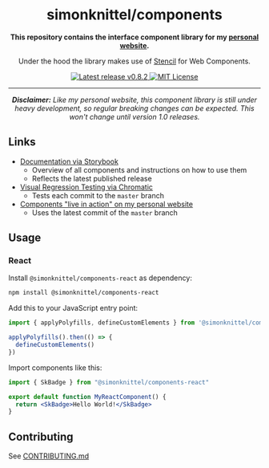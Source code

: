 <h1 align="center">simonknittel/components</h1>

<div align="center">
  <p><strong>This repository contains the interface component library for my <a href="https://github.com/simonknittel/homepage" title="link to the repo">personal website</a>.</strong></p>

  <p>Under the hood the library makes use of <a href="https://stenciljs.com">Stencil</a> for Web Components.</p>

  <a href="https://github.com/simonknittel/components/releases" title="Latest release v0.8.2">
    <img src="https://img.shields.io/github/v/release/simonknittel/components?include_prereleases&style=flat-square" alt="Latest release v0.8.2">
  </a>

  <a href="https://github.com/simonknittel/components/blob/master/LICENSE" title="MIT License">
    <img src="https://img.shields.io/github/license/simonknittel/components?style=flat-square" alt="MIT License">
  </a>

  <hr>

  <p><em><strong>Disclaimer:</strong> Like my personal website, this component library is still under heavy development, so regular breaking changes can be expected. This won't change until version 1.0 releases.</em></p>
</div>

## Links

* [Documentation via Storybook](https://simonknittel.github.io/components/)
  * Overview of all components and instructions on how to use them
  * Reflects the latest published release
* [Visual Regression Testing via Chromatic](https://www.chromatic.com/builds?appId=5f2e5d00adfe5000223569a2&branch=master)
  * Tests each commit to the `master` branch
* [Components "live in action" on my personal website](https://nightly.simonknittel.de)
  * Uses the latest commit of the `master` branch

## Usage

### React

Install `@simonknittel/components-react` as dependency:

```sh
npm install @simonknittel/components-react
```

Add this to your JavaScript entry point:

```js
import { applyPolyfills, defineCustomElements } from '@simonknittel/components/loader'

applyPolyfills().then(() => {
  defineCustomElements()
})
```

Import components like this:

```jsx
import { SkBadge } from "@simonknittel/components-react"

export default function MyReactComponent() {
  return <SkBadge>Hello World!</SkBadge>
}
```

## Contributing

See [CONTRIBUTING.md](./CONTRIBUTING.md)

